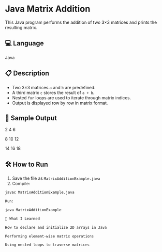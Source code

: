 # Java Matrix Addition

This Java program performs the addition of two 3×3 matrices and prints the resulting matrix.

## 💻 Language

Java

## 📋 Description

- Two 3×3 matrices `a` and `b` are predefined.
- A third matrix `c` stores the result of `a + b`.
- Nested `for` loops are used to iterate through matrix indices.
- Output is displayed row by row in matrix format.

## 🧪 Sample Output

2 4 6

8 10 12

14 16 18

## 🛠️ How to Run

1. Save the file as `MatrixAdditionExample.java`
2. Compile:
```bash
javac MatrixAdditionExample.java

Run:

java MatrixAdditionExample

🌱 What I Learned

How to declare and initialize 2D arrays in Java

Performing element-wise matrix operations

Using nested loops to traverse matrices
